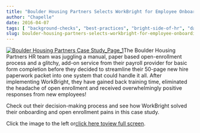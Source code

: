 ```yaml
---
title: "Boulder Housing Partners Selects WorkBright for Employee Onboarding"
author: "Chapelle"
date: 2016-04-07
tags: [ "background-checks", "best-practices", "bright-side-of-hr", "david-secunda", "hr-best-practices", "legal" ]
slug: boulder-housing-partners-selects-workbright-for-employee-onboarding
---
```

[![Boulder Housing Partners Case Study_Page_1](https://workbright.com/wp-content/uploads/2016/04/Boulder-Housing-Partners-Case-Study_Page_1-210x300.jpg)](https://workbright.com/wp-content/uploads/2016/04/Boulder-Housing-Partners-Case-Study.pdf)The Boulder Housing Partners HR team was juggling a manual, paper based open-enrollment process and a glitchy, add-on service from their payroll provider for basic form completion before they decided to streamline their 50-page new hire paperwork packet into one system that could handle it all. After implementing WorkBright, they have gained back training time, eliminated the headache of open enrollment and received overwhelmingly positive responses from new employees!  
  
Check out their decision-making process and see how WorkBright solved their onboarding and open enrollment pains in this case study.  
  
Click the image to the left or[click here to](https://workbright.com/wp-content/uploads/2016/04/Boulder-Housing-Partners-Case-Study.pdf)[view full screen](https://workbright.com/wp-content/uploads/2016/04/Boulder-Housing-Partners-Case-Study.pdf).  
  



